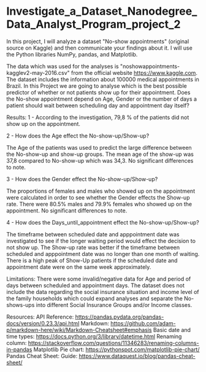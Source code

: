 # Investigate_a_Dataset_Nanodegree_Data_Analyst_Program_project_2
In this project, I will analyze a dataset  "No-show appointments" (original source on Kaggle) and then communicate your findings about it. 
I will use the Python libraries NumPy, pandas, and Matplotlib.

The data which was used for the analyses is "noshowappointments-kagglev2-may-2016.csv" from the official website https://www.kaggle.com. The dataset includes the information about 100000 medical appointments in Brazil. In this Project we are going to analyse which is the best possible predictor of whether or not patients show up for their appointment. Does the No-show appointment depend on Age, Gender or the number of days a patient should wait between scheduling day and appointment day itself?

Results:
1 - According to the investigation, 79,8 % of the patients did not show up on the appointment.

2 - How does the Age effect the No-show-up/Show-up?

The Age of the patients was used to predict the large difference between the No-show-up and show-up groups. The mean age of the show-up was 37,8 compared to No-show-up which was 34,3. No significant differences to note.

3 - How does the Gender effect the No-show-up/Show-up?

The proportions of females and males who showed up on the appointment were calculated in order to see whether the Gender effects the Show-up rate. There were 80.5% males and 79.9% females who showed up on the appointment. No significant differences to note.

4 - How does the Days_until_appointment effect the No-show-up/Show-up?

The timeframe between scheduled date and apppointment date was investigated to see if the longer waiting period would effect the decision to not show up. The Show-up rate was better if the timeframe between scheduled and apppointment date was no longer than one month of waiting. There is a high peak of Show-Up patients if the scheduled date and appointment date were on the same week approximately.

Limitations:
There were some invalid/negative data for Age and period of days between scheduled and appointment days.
The dataset does not include the data regarding the social insurance situation and income level of the family households which could expand analyses and separate the No-shows-ups into different Social Insurance Groups and/or Income classes.

Resources:
API Reference: https://pandas.pydata.org/pandas-docs/version/0.23.3/api.html
Markdown: https://github.com/adam-p/markdown-here/wiki/Markdown-Cheatsheet#emphasis
Basic date and time types: https://docs.python.org/3/library/datetime.html
Renaming column: https://stackoverflow.com/questions/11346283/renaming-columns-in-pandas
Matplotlib Pie chart: https://pythonspot.com/matplotlib-pie-chart/
Pandas Cheat Sheet: Guide: https://www.dataquest.io/blog/pandas-cheat-sheet/
